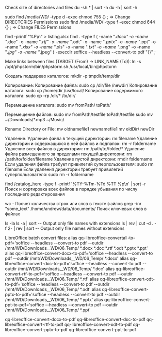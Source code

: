 Check size of directories and files
du -sh * | sort -h
du -h | sort -h

sudo find /media/WD/ -type d -exec chmod 755 {} \;    => Change DIRECTORIES Permissions
sudo find /media/WD/ -type f -exec chmod 644 {} \;    => Change FILES Permissions

find -printf "%P\n" > listing.xlsx
find . -type f \( -name "*.docx" -o -name "*.doc" -o -name "*.rtf" -o -name "*.odt" -o -name "*.pptx" -o -name "*.ppt" -o -name "*.xlsx" -o -name "*.xls" -o -name "*.txt" -o -name "*.png" -o -name "*.jpg" -o -name "*.jpeg" \) -execdir soffice --headless --convert-to pdf "{}" \;

Make links between files (TARGET (From) -> LINK_NAME (To)):
ln -s /opt/phpstorm/bin/phpstorm.sh /usr/local/bin/phpstorm

Создать поддерево каталогов:
mkdir -p tmpdir/temp/dir

Копирование:
Копирование файла: sudo cp /dir/file /newdir/
Копирование каталога: sudo cp /home/dir /usr/local/
Копирование содержимого каталога: sudo cp -rp /dir/* /to/dir/

Перемещение каталога:
sudo mv fromPath/ toPath/

Перемещение файлов:
sudo mv fromPath/testfile toPath/testfile
sudo mv ~/Downloads/*.mp3 ~/Music/

Rename Directory or File:
mv oldnamefile1 newnamefile1
mv oldDir/ newDir

Удаление:
Удаление файла в текущей директории: rm filename
Удаление директории и содержащихся в ней файлов и подпапок: rm -r foldername
Удаление всех файлов в директории: rm /path/to/folder/*
Удаление файла размещенного за пределами текущей директории: rm /path/to/folder/filename
Удаление пустой директории: rmdir foldername
Если удаления файла требует привилегий суперпользователя: sudo rm filename
Если удаления директории требует привилегий суперпользователя: sudo rm -r foldername

find /catalog_here -type f -printf '%TY-%Tm-%Td %TT %p\n' | sort -r Поиск и сортировка всех файлов
в порядке убывания по числу последнего редактирования

wc - Посчет количества строк или слов в тексте файлов
grep -inr "some_text" /home/andrew/data/documents/ Поиск ключевых слов в файлах

ls -la
ls -a | sort 								-- Output only file names with extensions
ls | rev | cut -d . -f 2- | rev | sort 		-- Output only file names without extensions

LibreOffice batch convert files:
alias qq-libreoffice-convertall-to-pdf='soffice --headless --convert-to pdf --outdir /mnt/WD/Downloads__WD/06_Temp/ *.docx *.doc *.rtf *.odt *.pptx *.ppt'
alias qq-libreoffice-convert-docx-to-pdf='soffice --headless --convert-to pdf --outdir /mnt/WD/Downloads__WD/06_Temp/ *.docx'
alias qq-libreoffice-convert-doc-to-pdf='soffice --headless --convert-to pdf --outdir /mnt/WD/Downloads__WD/06_Temp/ *.doc'
alias qq-libreoffice-convert-rtf-to-pdf='soffice --headless --convert-to pdf --outdir /mnt/WD/Downloads__WD/06_Temp/ *.rtf'
alias qq-libreoffice-convert-odt-to-pdf='soffice --headless --convert-to pdf --outdir /mnt/WD/Downloads__WD/06_Temp/ *.odt'
alias qq-libreoffice-convert-pptx-to-pdf='soffice --headless --convert-to pdf --outdir /mnt/WD/Downloads__WD/06_Temp/ *.pptx'
alias qq-libreoffice-convert-ppt-to-pdf='soffice --headless --convert-to pdf --outdir /mnt/WD/Downloads__WD/06_Temp/ *.ppt'

qq-libreoffice-convert-docx-to-pdf
qq-libreoffice-convert-doc-to-pdf
qq-libreoffice-convert-rtf-to-pdf
qq-libreoffice-convert-odt-to-pdf
qq-libreoffice-convert-pptx-to-pdf
qq-libreoffice-convert-ppt-to-pdf
